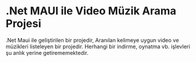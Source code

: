 # .Net MAUI ile Video Müzik Arama Projesi

.Net Maui ile geliştirilen bir projedir, Aranılan kelimeye uygun video ve müzikleri listeleyen bir projedir.
Herhangi bir indirme, oynatma vb. işlevleri şu anlık yerine getirememektedir.
